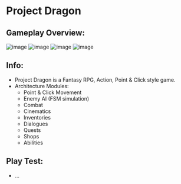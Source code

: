 # Project Dragon

## Gameplay Overview:
  ![image](https://user-images.githubusercontent.com/113314204/212237795-f2f32459-9829-4e56-b729-457ede70c19d.png)
  ![image](https://user-images.githubusercontent.com/113314204/212237974-3b47411d-1532-432c-a81f-8f122c823472.png)
  ![image](https://user-images.githubusercontent.com/113314204/212238133-316b5fbc-43fd-4ea7-81cc-6c274bd481d3.png)
  ![image](https://user-images.githubusercontent.com/113314204/212238283-b167315f-a3d3-4eb1-b424-17e5b9b1e283.png)
  
## Info:
  - Project Dragon is a Fantasy RPG, Action, Point & Click style game.
  - Architecture Modules:
    - Point & Click Movement
    - Enemy AI (FSM simulation)
    - Combat 
    - Cinematics
    - Inventories
    - Dialogues
    - Quests
    - Shops
    - Abilities
  
## Play Test:
  - ...
